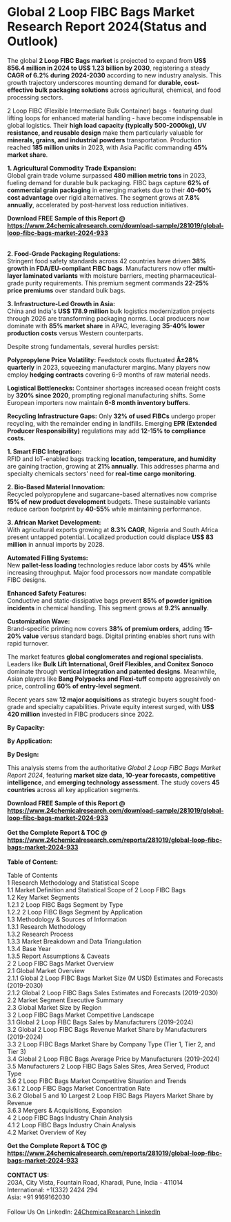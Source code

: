 <h1>Global 2 Loop FIBC Bags Market Research Report 2024(Status and Outlook)</h1><p>The global <strong>2 Loop FIBC Bags market</strong> is projected to expand from <strong>US$ 856.4 million in 2024 to US$ 1.23 billion by 2030</strong>, registering a steady <strong>CAGR of 6.2% during 2024-2030</strong> according to new industry analysis. This growth trajectory underscores mounting demand for <strong>durable, cost-effective bulk packaging solutions</strong> across agricultural, chemical, and food processing sectors.</p><p>2 Loop FIBC (Flexible Intermediate Bulk Container) bags - featuring dual lifting loops for enhanced material handling - have become indispensable in global logistics. Their <strong>high load capacity (typically 500-2000kg), UV resistance, and reusable design</strong> make them particularly valuable for <strong>minerals, grains, and industrial powders</strong> transportation. Production reached <strong>185 million units</strong> in 2023, with Asia Pacific commanding <strong>45% market share</strong>.</p><p><strong>1. Agricultural Commodity Trade Expansion:</strong><br>
Global grain trade volume surpassed <strong>480 million metric tons</strong> in 2023, fueling demand for durable bulk packaging. FIBC bags capture <strong>62% of commercial grain packaging</strong> in emerging markets due to their <strong>40-60% cost advantage</strong> over rigid alternatives. The segment grows at <strong>7.8% annually</strong>, accelerated by post-harvest loss reduction initiatives.</p><div><b>Download FREE Sample of this Report @ 
            <a href="https://www.24chemicalresearch.com/download-sample/281019/global-loop-fibc-bags-market-2024-933">
            https://www.24chemicalresearch.com/download-sample/281019/global-loop-fibc-bags-market-2024-933</a></b></div><br><p><strong>2. Food-Grade Packaging Regulations:</strong><br>
Stringent food safety standards across 42 countries have driven <strong>38% growth in FDA/EU-compliant FIBC bags</strong>. Manufacturers now offer <strong>multi-layer laminated variants</strong> with moisture barriers, meeting pharmaceutical-grade purity requirements. This premium segment commands <strong>22-25% price premiums</strong> over standard bulk bags.</p><p><strong>3. Infrastructure-Led Growth in Asia:</strong><br>
China and India's <strong>US$ 178.9 million</strong> bulk logistics modernization projects through 2026 are transforming packaging norms. Local producers now dominate with <strong>85% market share</strong> in APAC, leveraging <strong>35-40% lower production costs</strong> versus Western counterparts.</p><p>Despite strong fundamentals, several hurdles persist:</p><p><strong>Polypropylene Price Volatility:</strong> Feedstock costs fluctuated <strong>Â±28% quarterly</strong> in 2023, squeezing manufacturer margins. Many players now employ <strong>hedging contracts</strong> covering 6-9 months of raw material needs.</p><p><strong>Logistical Bottlenecks:</strong> Container shortages increased ocean freight costs by <strong>320% since 2020</strong>, prompting regional manufacturing shifts. Some European importers now maintain <strong>6-8 month inventory buffers</strong>.</p><p><strong>Recycling Infrastructure Gaps:</strong> Only <strong>32% of used FIBCs</strong> undergo proper recycling, with the remainder ending in landfills. Emerging <strong>EPR (Extended Producer Responsibility)</strong> regulations may add <strong>12-15% to compliance costs</strong>.</p><p><strong>1. Smart FIBC Integration:</strong><br>
RFID and IoT-enabled bags tracking <strong>location, temperature, and humidity</strong> are gaining traction, growing at <strong>21% annually</strong>. This addresses pharma and specialty chemicals sectors' need for <strong>real-time cargo monitoring</strong>.</p><p><strong>2. Bio-Based Material Innovation:</strong><br>
Recycled polypropylene and sugarcane-based alternatives now comprise <strong>15% of new product development</strong> budgets. These sustainable variants reduce carbon footprint by <strong>40-55%</strong> while maintaining performance.</p><p><strong>3. African Market Development:</strong><br>
With agricultural exports growing at <strong>8.3% CAGR</strong>, Nigeria and South Africa present untapped potential. Localized production could displace <strong>US$ 83 million</strong> in annual imports by 2028.</p><p><strong>Automated Filling Systems:</strong><br>
	New <strong>pallet-less loading</strong> technologies reduce labor costs by <strong>45%</strong> while increasing throughput. Major food processors now mandate compatible FIBC designs.</p><p><strong>Enhanced Safety Features:</strong><br>
	Conductive and static-dissipative bags prevent <strong>85% of powder ignition incidents</strong> in chemical handling. This segment grows at <strong>9.2% annually</strong>.</p><p><strong>Customization Wave:</strong><br>
	Brand-specific printing now covers <strong>38% of premium orders</strong>, adding <strong>15-20% value</strong> versus standard bags. Digital printing enables short runs with rapid turnover.</p><p>The market features <strong>global conglomerates and regional specialists</strong>. Leaders like <strong>Bulk Lift International, Greif Flexibles, and Conitex Sonoco</strong> dominate through <strong>vertical integration and patented designs</strong>. Meanwhile, Asian players like <strong>Bang Polypacks and Flexi-tuff</strong> compete aggressively on price, controlling <strong>60% of entry-level segment</strong>.</p><p>Recent years saw <strong>12 major acquisitions</strong> as strategic buyers sought food-grade and specialty capabilities. Private equity interest surged, with <strong>US$ 420 million</strong> invested in FIBC producers since 2022.</p><p><strong>By Capacity:</strong></p><p><strong>By Application:</strong></p><p><strong>By Design:</strong></p><p>This analysis stems from the authoritative <em>Global 2 Loop FIBC Bags Market Report 2024</em>, featuring <strong>market size data, 10-year forecasts, competitive intelligence</strong>, and <strong>emerging technology assessment</strong>. The study covers <strong>45 countries</strong> across all key application segments.</p><div><b>Download FREE Sample of this Report @ 
            <a href="https://www.24chemicalresearch.com/download-sample/281019/global-loop-fibc-bags-market-2024-933">
            https://www.24chemicalresearch.com/download-sample/281019/global-loop-fibc-bags-market-2024-933</a></b></div><br><div><b>Get the Complete Report & TOC @ 
            <a href="https://www.24chemicalresearch.com/reports/281019/global-loop-fibc-bags-market-2024-933">
            https://www.24chemicalresearch.com/reports/281019/global-loop-fibc-bags-market-2024-933</a></b></div><br>
            <b>Table of Content:</b><p>Table of Contents<br />
 1 Research Methodology and Statistical Scope<br />
 1.1 Market Definition and Statistical Scope of 2 Loop FIBC Bags<br />
 1.2 Key Market Segments<br />
 1.2.1 2 Loop FIBC Bags Segment by Type<br />
 1.2.2 2 Loop FIBC Bags Segment by Application<br />
 1.3 Methodology & Sources of Information<br />
 1.3.1 Research Methodology<br />
 1.3.2 Research Process<br />
 1.3.3 Market Breakdown and Data Triangulation<br />
 1.3.4 Base Year<br />
 1.3.5 Report Assumptions & Caveats<br />
 2 2 Loop FIBC Bags Market Overview<br />
 2.1 Global Market Overview<br />
 2.1.1 Global 2 Loop FIBC Bags Market Size (M USD) Estimates and Forecasts (2019-2030)<br />
 2.1.2 Global 2 Loop FIBC Bags Sales Estimates and Forecasts (2019-2030)<br />
 2.2 Market Segment Executive Summary<br />
 2.3 Global Market Size by Region<br />
 3 2 Loop FIBC Bags Market Competitive Landscape<br />
 3.1 Global 2 Loop FIBC Bags Sales by Manufacturers (2019-2024)<br />
 3.2 Global 2 Loop FIBC Bags Revenue Market Share by Manufacturers (2019-2024)<br />
 3.3 2 Loop FIBC Bags Market Share by Company Type (Tier 1, Tier 2, and Tier 3)<br />
 3.4 Global 2 Loop FIBC Bags Average Price by Manufacturers (2019-2024)<br />
 3.5 Manufacturers 2 Loop FIBC Bags Sales Sites, Area Served, Product Type<br />
 3.6 2 Loop FIBC Bags Market Competitive Situation and Trends<br />
 3.6.1 2 Loop FIBC Bags Market Concentration Rate<br />
 3.6.2 Global 5 and 10 Largest 2 Loop FIBC Bags Players Market Share by Revenue<br />
 3.6.3 Mergers & Acquisitions, Expansion<br />
 4 2 Loop FIBC Bags Industry Chain Analysis<br />
 4.1 2 Loop FIBC Bags Industry Chain Analysis<br />
 4.2 Market Overview of Key</p><div><b>Get the Complete Report & TOC @ 
            <a href="https://www.24chemicalresearch.com/reports/281019/global-loop-fibc-bags-market-2024-933">
            https://www.24chemicalresearch.com/reports/281019/global-loop-fibc-bags-market-2024-933</a></b></div><br><b>CONTACT US:</b><br>
            203A, City Vista, Fountain Road, Kharadi, Pune, India - 411014<br>
            International: +1(332) 2424 294<br>
            Asia: +91 9169162030 <br><br>
            Follow Us On LinkedIn: <a href="https://www.linkedin.com/company/24chemicalresearch/">24ChemicalResearch LinkedIn</a>